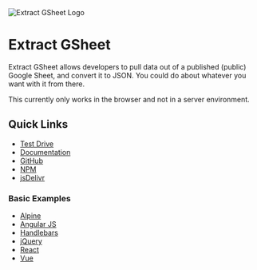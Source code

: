 <img src="https://ngblaylock.github.io/extract-gsheet/img/EGS-Logo.png" alt="Extract GSheet Logo" />

# Extract GSheet

Extract GSheet allows developers to pull data out of a published (public) Google Sheet, and convert it to JSON. You could do about whatever you want with it from there.

This currently only works in the browser and not in a server environment.

## Quick Links

- [Test Drive](https://ngblaylock.github.io/extract-gsheet/)
- [Documentation](https://ngblaylock.github.io/extract-gsheet/documentation/)
- [GitHub](https://github.com/ngblaylock/extract-gsheet)
- [NPM](https://www.npmjs.com/package/@ngblaylock/extract-gsheet)
- [jsDelivr](https://www.jsdelivr.com/package/npm/@ngblaylock/extract-gsheet)

### Basic Examples
- [Alpine](https://ngblaylock.github.io/extract-gsheet/examples/alpine/)
- [Angular JS](https://ngblaylock.github.io/extract-gsheet/examples/angularjs/)
- [Handlebars](https://ngblaylock.github.io/extract-gsheet/examples/handlebars/)
- [jQuery](https://ngblaylock.github.io/extract-gsheet/examples/jquery/)
- [React](https://ngblaylock.github.io/extract-gsheet/examples/react/)
- [Vue](https://ngblaylock.github.io/extract-gsheet/examples/vue/)